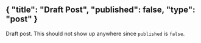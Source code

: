 {
  "title": "Draft Post",
  "published": false,
  "type": "post"
}
---
Draft post. This should not show up anywhere since `published` is `false`.
